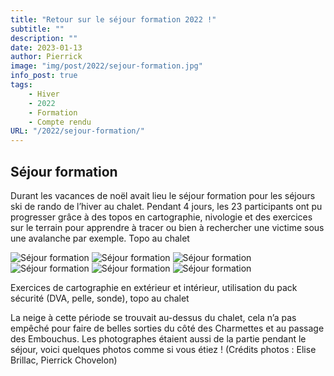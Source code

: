 ```yaml
---
title: "Retour sur le séjour formation 2022 !"
subtitle: ""
description: ""
date: 2023-01-13
author: Pierrick
image: "img/post/2022/sejour-formation.jpg"
info_post: true
tags:
    - Hiver
    - 2022
    - Formation
    - Compte rendu
URL: "/2022/sejour-formation/"
---
```


## Séjour formation

Durant les vacances de noël avait lieu le séjour formation pour les séjours ski de rando de l’hiver au chalet. Pendant 4 jours, les 23 participants ont pu progresser grâce à des topos en cartographie, nivologie et des exercices sur le terrain pour apprendre à tracer ou bien à rechercher une victime sous une avalanche par exemple.
Topo au chalet

![Séjour formation](img/post/2022/sejour-formation_1.jpg) 
![Séjour formation](/img/post/2022/sejour-formation_2.jpg) 
![Séjour formation](/img/post/2022/sejour-formation_3.jpg) 
![Séjour formation](/img/post/2022/sejour-formation_4.jpg) 
![Séjour formation](/img/post/2022/sejour-formation_5.jpg) 
![Séjour formation](/img/post/2022/sejour-formation_6.jpg) 

Exercices de cartographie en extérieur et intérieur, utilisation du pack sécurité (DVA, pelle, sonde), topo au chalet


La neige à cette période se trouvait au-dessus du chalet, cela n’a pas empêché pour faire de belles sorties du côté des Charmettes et au passage des Embouchus. Les photographes étaient aussi de la partie pendant le séjour, voici quelques photos comme si vous étiez ! (Crédits photos : Elise Brillac, Pierrick Chovelon)

